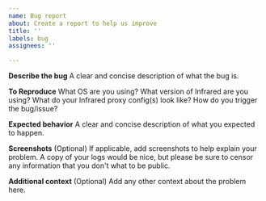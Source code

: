 ```yaml
---
name: Bug report
about: Create a report to help us improve
title: ''
labels: bug
assignees: ''

---
```


**Describe the bug**
A clear and concise description of what the bug is.

**To Reproduce**
What OS are you using?
What version of Infrared are you using?
What do your Infrared proxy config(s) look like?
How do you trigger the bug/issue?

**Expected behavior**
A clear and concise description of what you expected to happen.

**Screenshots** (Optional)
If applicable, add screenshots to help explain your problem.
A copy of your logs would be nice, but please be sure to censor any information that you don't what to be public.

**Additional context** (Optional)
Add any other context about the problem here.
